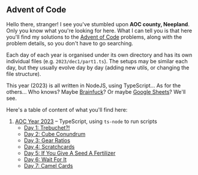 ## Advent of Code

Hello there, stranger! I see you've stumbled upon **AOC county, Neepland**. Only you 
know what you're looking for here. What I can tell you is that here you'll find my 
solutions to the [Advent of Code](https://adventofcode.com) problems, along with the 
problem details, so you don't have to go searching.

Each day of each year is organised under its own directory and has its own individual
files (e.g. `2023/dec1/part1.ts`). The setups may be similar each day, but they usually 
evolve day by day (adding new utils, or changing the file structure).

This year (2023) is all written in NodeJS, using TypeScript... As for the others... 
Who knows? Maybe [Brainfuck](https://en.wikipedia.org/wiki/Brainfuck)? 
Or maybe [Google Sheets](https://sheets.google.com)? We'll see.

Here's a table of content of what you'll find here:

1. [AOC Year 2023](2023) – TypeScript, using `ts-node` to run scripts
   * [Day 1: Trebuchet?!](2023/dec1)
   * [Day 2: Cube Conundrum](2023/dec2)
   * [Day 3: Gear Ratios](2023/dec3)
   * [Day 4: Scratchcards](2023/dec4)
   * [Day 5: If You Give A Seed A Fertilizer](2023/dec5)
   * [Day 6: Wait For It](2023/dec6)
   * [Day 7: Camel Cards](2023/dec7)
